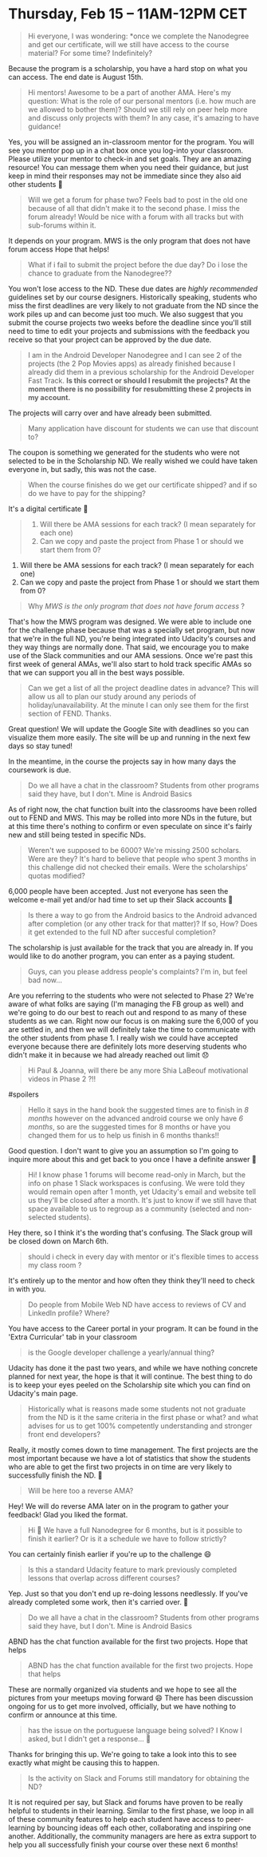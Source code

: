 # Thursday, Feb 15 – 11AM-12PM CET

> Hi everyone,
> I was wondering: *once we complete the Nanodegree and get our certificate, will we still have access to the course material? For some time? Indefinitely? 

Because the program is a scholarship, you have a hard stop on what you can access. The end date is August 15th.

> Hi mentors! Awesome to be a part of another AMA. Here's my question: What is the role of our personal mentors (i.e. how much are we allowed to bother them)? Should we still rely on peer help more and discuss only projects with them?  In any case, it's amazing to have guidance!

Yes, you will be assigned an in-classroom mentor for the program. You will see you mentor pop up in a chat box once you log-into your classroom. Please utilize your mentor to check-in and set goals. They are an amazing resource! You can message them when you need their guidance, but just keep in mind their responses may not be immediate since they also aid other students :slightly_smiling_face:

> Will we get a forum for phase two? Feels bad to post in the old one because of all that didn't make it to the second phase. I miss the forum already! Would be nice with a forum with all tracks but with sub-forums within it.

It depends on your program. MWS is the only program that does not have forum access Hope that helps!

> What if i fail to submit the project before the due day? Do i lose the chance to graduate from the Nanodegree??

You won't lose access to the ND. These due dates are *highly recommended* guidelines set by our course designers. Historically speaking, students who miss the first deadlines are very likely to not graduate from the ND since the work piles up and can become just too much. We also suggest that you submit the course projects two weeks before the deadline since you'll still need to time to edit your projects and submissions with the feedback you receive so that your project can be approved by the due date.

> I am in the Android Developer Nanodegree and I can see 2 of the projects (the 2 Pop Movies apps) as already finished because I already did them in a previous scholarship for the Android Developer Fast Track.
> **Is this correct or should I resubmit the projects? At the moment there is no possibility for resubmitting these 2 projects in my account.** 

The projects will carry over and have already been submitted.

> Many application have discount for students we can use that discount to?

The coupon is something we generated for the students who were not selected to be in the Scholarship ND. We really wished we could have taken everyone in, but sadly, this was not the case.

> When the course finishes do we get our certificate shipped? and if so do we have to pay for the shipping?

It's a digital certificate :slightly_smiling_face:

> 1. Will there be AMA sessions for each track? (I mean separately for each one)
> 2. Can we copy and paste the project from Phase 1 or should we start them from 0? 

1. Will there be AMA sessions for each track? (I mean separately for each one)
2. Can we copy and paste the project from Phase 1 or should we start them from 0? 

> Why *MWS is the only program that does not have forum access* ?

That's how the MWS program was designed. We were able to include one for the challenge phase because that was a specially set program, but now that we're in the full ND, you're being integrated into Udacity's courses and they way things are normally done. That said, we encourage you to make use of the Slack communities and our AMA sessions. Once we're past this first week of general AMAs, we'll also start to hold track specific AMAs so that we can support you all in the best ways possible.

> Can we get a list of all the project deadline dates in advance?  This will allow us all to plan our study around any periods of holiday/unavailability.  At the minute I can only see them for the first section of FEND. Thanks.

Great question! We will update the Google Site with deadlines so you can visualize them more easily. The site will be up and running in the next few days so stay tuned!

In the meantime, in the course the projects say in how many days the coursework is due.

> Do we all have a chat in the classroom? Students from other programs said they have, but I don't. Mine is Android Basics

As of right now, the chat function built into the classrooms have been rolled out to FEND and MWS. This may be rolled into more NDs in the future, but at this time there's nothing to confirm or even speculate on since it's fairly new and still being tested in specific NDs.

> Weren't we supposed to be 6000? We're missing 2500 scholars. Were are they? It's hard to believe that people who spent 3 months in this challenge did not checked their emails. Were the scholarships' quotas modified?

6,000 people have been accepted. Just not everyone has seen the welcome e-mail yet and/or had time to set up their Slack accounts :slightly_smiling_face:

>  Is there a way to go from the Android basics to the Android advanced after completion (or any other track for that matter)? If so, How? Does it get extended to the full ND after succesful completion? 

The scholarship is just available for the track that you are already in. If you would like to do another program, you can enter as a paying student.

> Guys, can you please address people's complaints? I'm in, but feel bad now...

Are you referring to the students who were not selected to Phase 2? We're aware of what folks are saying (I'm managing the FB group as well) and we're going to do our best to reach out and respond to as many of these students as we can. Right now our focus is on making sure the 6,000 of you are settled in, and then we will definitely take the time to communicate with the other students from phase 1. I really wish we could have accepted everyone because there are definitely lots more deserving students who didn't make it in because we had already reached out limit :disappointed:

> Hi Paul & Joanna, will there be any more Shia LaBeouf motivational videos in Phase 2 ?!!

#spoilers

> Hello it says in the hand book the suggested times are to finish in *8 months* however on the advanced android course we only have *6 months*, so are the suggested times for 8 months or have you changed them for us to help us finish in 6 months thanks!!

Good question. I don't want to give you an assumption so I'm going to inquire more about this and get back to you once I have a definite answer :slightly_smiling_face:

> Hi! I know phase 1 forums will become read-only in March, but the info on phase 1 Slack workspaces is confusing. We were told they would remain open after 1 month, yet Udacity's email and website tell us they'll be closed after a month. It's just to know if we still have that space available to us to regroup as a community (selected and non-selected students). 

Hey there, so I think it's the wording that's confusing. The Slack group will be closed down on March 6th.

> should i check in every day with mentor or it's flexible times to access my class room ?

It's entirely up to the mentor and how often they think they'll need to check in with you.

> Do people from Mobile Web ND have access to reviews of CV and LinkedIn profile? Where?

You have access to the Career portal in your program. It can be found in the  'Extra Curricular' tab in your classroom

> is the Google developer challenge a yearly/annual thing?

Udacity has done it the past two years, and while we have nothing concrete planned for next year, the hope is that it will continue. The best thing to do is to keep your eyes peeled on the Scholarship site which you can find on Udacity's main page.

> Historically what is reasons made some students not not graduate from the ND is it the same criteria in the first phase or what?
and what advises for us to get 100% competently understanding and stronger front end developers?

Really, it mostly comes down to time management. The first projects are the most important because we have a lot of statistics that show the students who are able to get the first two projects in on time are very likely to successfully finish the ND. :slightly_smiling_face:

> Will be here too a reverse AMA? 

Hey! We will do  reverse AMA later on in the program to gather your feedback! Glad you liked the format.

> Hi :slightly_smiling_face: We have a full Nanodegree for 6 months, but is it possible to finish it earlier? Or is it a schedule we have to follow strictly?

You can certainly finish earlier if you're up to the challenge :smile:

> Is this a standard Udacity feature to mark previously completed  lessons that overlap across different courses?

Yep. Just so that you don't end up re-doing lessons needlessly. If you've already completed some work, then it's carried over. :slightly_smiling_face:

> Do we all have a chat in the classroom? Students from other programs said they have, but I don't. Mine is Android Basics 

ABND has the chat function available for the first two projects. Hope that helps

> ABND has the chat function available for the first two projects. Hope that helps

These are normally organized via students and we hope to see all the pictures from your meetups moving forward :smile:   There has been discussion ongoing for us to get more involved, officially, but we have nothing to confirm or announce at this time.

> has the issue on the portuguese language being solved? I Know I asked, but I didn't get a response... :slightly_smiling_face:

Thanks for bringing this up. We're going to take a look into this to see exactly what might be causing this to happen.

>  Is the activity on Slack and Forums still mandatory for obtaining the ND? 

It is not required per say, but Slack and forums have proven to be really helpful to students in their learning.  Similar to the first phase, we loop in all of these community features to help each student have access to peer-learning by bouncing ideas off each other, collaborating and inspiring one another. Additionally, the community managers are here as extra support to help you all successfully finish your course over these next 6 months! 
